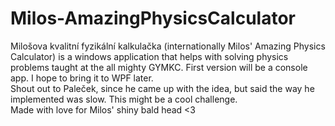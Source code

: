 # Milos-AmazingPhysicsCalculator
Milošova kvalitní fyzikální kalkulačka (internationally Milos' Amazing Physics Calculator) is a windows application that helps with solving physics problems taught at the all mighty GYMKC. First version will be a console app. I hope to bring it to WPF later.<br/>
Shout out to Paleček, since he came up with the idea, but said the way he implemented was slow. This might be a cool challenge.<br/>
Made with love for Milos' shiny bald head <3